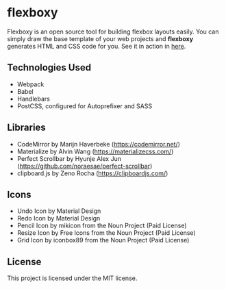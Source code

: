 # flexboxy
Flexboxy is an open source tool for building flexbox layouts easily. You can simply draw the base template of your web projects and **flexboxy** generates HTML and CSS code for you. See it in action in [here](http://flexboxy.com/).

## Technologies Used
- Webpack
- Babel
- Handlebars
- PostCSS, configured for Autoprefixer and SASS

## Libraries
- CodeMirror by Marijn Haverbeke (https://codemirror.net/)
- Materialize by Alvin Wang (https://materializecss.com/)
- Perfect Scrollbar by Hyunje Alex Jun (https://github.com/noraesae/perfect-scrollbar)
- clipboard.js by Zeno Rocha (https://clipboardjs.com/)

## Icons
- Undo Icon by Material Design
- Redo Icon by Material Design
- Pencil Icon by mikicon from the Noun Project (Paid License)
- Resize Icon by Free Icons from the Noun Project (Paid License) 
- Grid Icon by iconbox89 from the Noun Project (Paid License)

## License
This project is licensed under the MIT license.
